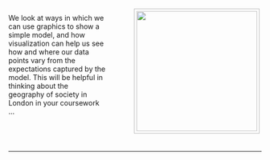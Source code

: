 <div style="float:right">
<img src="https://jsndyks.github.io/sg2047/img/week10.preparation.jpg" width=240px style="border:1px #bbb solid; margin:4px; padding:4px; margin-left:4em" />
</div>

We look at ways in which we can use graphics to show a simple model, and how visualization can help us see how and where our data points vary from the expectations captured by the model.
This will be helpful in thinking about the geography of society in London in your coursework ...

<!---
**PREPARATION**<br/>
Please make sure you have watched the [Week 09 - Video Lecture](https://moodle.city.ac.uk/mod/page/view.php?id=2381657) and completed the [Week 09 - Practical Exercise](https://moodle.city.ac.uk/mod/url/view.php?id=2381660).<br/><br/>
  -->

<!---
Also - please create a _scatter plot_ that shows an interesting relationship between a pair of variables in preparation for the _Week 10_ class. Try to find a correlation in your LSOAs - remember and record the variables!
 --->

<div style="clear:both"/>

&nbsp;

---
